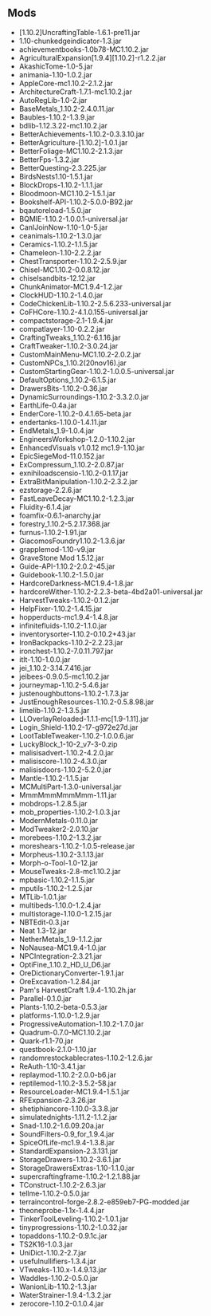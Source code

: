 ## Mods
* [1.10.2]UncraftingTable-1.6.1-pre11.jar
* 1.10-chunkedgeindicator-1.3.jar
* achievementbooks-1.0b78-MC1.10.2.jar
* AgriculturalExpansion[1.9.4][1.10.2]-r1.2.2.jar
* AkashicTome-1.0-5.jar
* animania-1.10-1.0.2.jar
* AppleCore-mc1.10.2-2.1.2.jar
* ArchitectureCraft-1.7.1-mc1.10.2.jar
* AutoRegLib-1.0-2.jar
* BaseMetals_1.10.2-2.4.0.11.jar
* Baubles-1.10.2-1.3.9.jar
* bdlib-1.12.3.22-mc1.10.2.jar
* BetterAchievements-1.10.2-0.3.3.10.jar
* BetterAgriculture-[1.10.2]-1.0.1.jar
* BetterFoliage-MC1.10.2-2.1.3.jar
* BetterFps-1.3.2.jar
* BetterQuesting-2.3.225.jar
* BirdsNests1.10-1.5.1.jar
* BlockDrops-1.10.2-1.1.1.jar
* Bloodmoon-MC1.10.2-1.5.1.jar
* Bookshelf-API-1.10.2-5.0.0-B92.jar
* bqautoreload-1.5.0.jar
* BQMIE-1.10.2-1.0.0.1-universal.jar
* CanIJoinNow-1.10-1.0-5.jar
* ceanimals-1.10.2-1.3.0.jar
* Ceramics-1.10.2-1.1.5.jar
* Chameleon-1.10-2.2.2.jar
* ChestTransporter-1.10.2-2.5.9.jar
* Chisel-MC1.10.2-0.0.8.12.jar
* chiselsandbits-12.12.jar
* ChunkAnimator-MC1.9.4-1.2.jar
* ClockHUD-1.10.2-1.4.0.jar
* CodeChickenLib-1.10.2-2.5.6.233-universal.jar
* CoFHCore-1.10.2-4.1.0.155-universal.jar
* compactstorage-2.1-1.9.4.jar
* compatlayer-1.10-0.2.2.jar
* CraftingTweaks_1.10.2-6.1.16.jar
* CraftTweaker-1.10.2-3.0.24.jar
* CustomMainMenu-MC1.10.2-2.0.2.jar
* CustomNPCs_1.10.2(20nov16).jar
* CustomStartingGear-1.10.2-1.0.0.5-universal.jar
* DefaultOptions_1.10.2-6.1.5.jar
* DrawersBits-1.10.2-0.36.jar
* DynamicSurroundings-1.10.2-3.3.2.0.jar
* EarthLife-0.4a.jar
* EnderCore-1.10.2-0.4.1.65-beta.jar
* endertanks-1.10.0-1.4.11.jar
* EndMetals_1.9-1.0.4.jar
* EngineersWorkshop-1.2.0-1.10.2.jar
* EnhancedVisuals v1.0.12 mc1.9-1.10.jar
* EpicSiegeMod-11.0.152.jar
* ExCompressum_1.10.2-2.0.87.jar
* exnihiloadscensio-1.10.2-0.1.17.jar
* ExtraBitManipulation-1.10.2-2.3.2.jar
* ezstorage-2.2.6.jar
* FastLeaveDecay-MC1.10.2-1.2.3.jar
* Fluidity-6.1.4.jar
* foamfix-0.6.1-anarchy.jar
* forestry_1.10.2-5.2.17.368.jar
* furnus-1.10.2-1.91.jar
* GiacomosFoundry1.10.2-1.3.6.jar
* grapplemod-1.10-v9.jar
* GraveStone Mod 1.5.12.jar
* Guide-API-1.10.2-2.0.2-45.jar
* Guidebook-1.10.2-1.5.0.jar
* HardcoreDarkness-MC1.9.4-1.8.jar
* hardcoreWither-1.10.2-2.2.3-beta-4bd2a01-universal.jar
* HarvestTweaks-1.10.2-0.1.2.jar
* HelpFixer-1.10.2-1.4.15.jar
* hopperducts-mc1.9.4-1.4.8.jar
* infinitefluids-1.10.2-1.1.0.jar
* inventorysorter-1.10.2-0.10.2+43.jar
* IronBackpacks-1.10.2-2.2.23.jar
* ironchest-1.10.2-7.0.11.797.jar
* itlt-1.10-1.0.0.jar
* jei_1.10.2-3.14.7.416.jar
* jeibees-0.9.0.5-mc1.10.2.jar
* journeymap-1.10.2-5.4.6.jar
* justenoughbuttons-1.10.2-1.7.3.jar
* JustEnoughResources-1.10.2-0.5.8.98.jar
* limelib-1.10.2-1.3.5.jar
* LLOverlayReloaded-1.1.1-mc[1.9-1.11].jar
* Login_Shield-1.10.2-17-g972e27d.jar
* LootTableTweaker-1.10.2-1.0.0.6.jar
* LuckyBlock_1-10-2_v7-3-0.zip
* malisisadvert-1.10.2-4.2.0.jar
* malisiscore-1.10.2-4.3.0.jar
* malisisdoors-1.10.2-5.2.0.jar
* Mantle-1.10.2-1.1.5.jar
* MCMultiPart-1.3.0-universal.jar
* MmmMmmMmmMmm-1.11.jar
* mobdrops-1.2.8.5.jar
* mob_properties-1.10.2-1.0.3.jar
* ModernMetals-0.11.0.jar
* ModTweaker2-2.0.10.jar
* morebees-1.10.2-1.3.2.jar
* moreshears-1.10.2-1.0.5-release.jar
* Morpheus-1.10.2-3.1.13.jar
* Morph-o-Tool-1.0-12.jar
* MouseTweaks-2.8-mc1.10.2.jar
* mpbasic-1.10.2-1.1.5.jar
* mputils-1.10.2-1.2.5.jar
* MTLib-1.0.1.jar
* multibeds-1.10.0-1.2.4.jar
* multistorage-1.10.0-1.2.15.jar
* NBTEdit-0.3.jar
* Neat 1.3-12.jar
* NetherMetals_1.9-1.1.2.jar
* NoNausea-MC1.9.4-1.0.jar
* NPCIntegration-2.3.21.jar
* OptiFine_1.10.2_HD_U_D6.jar
* OreDictionaryConverter-1.9.1.jar
* OreExcavation-1.2.84.jar
* Pam's HarvestCraft 1.9.4-1.10.2h.jar
* Parallel-0.1.0.jar
* Plants-1.10.2-beta-0.5.3.jar
* platforms-1.10.0-1.2.9.jar
* ProgressiveAutomation-1.10.2-1.7.0.jar
* Quadrum-0.7.0-MC1.10.2.jar
* Quark-r1.1-70.jar
* questbook-2.1.0-1.10.jar
* randomrestockablecrates-1.10.2-1.2.6.jar
* ReAuth-1.10-3.4.1.jar
* replaymod-1.10.2-2.0.0-b6.jar
* reptilemod-1.10.2-3.5.2-58.jar
* ResourceLoader-MC1.9.4-1.5.1.jar
* RFExpansion-2.3.26.jar
* shetiphiancore-1.10.0-3.3.8.jar
* simulatednights-1.11.2-1.1.2.jar
* Snad-1.10.2-1.6.09.20a.jar
* SoundFilters-0.9_for_1.9.4.jar
* SpiceOfLife-mc1.9.4-1.3.8.jar
* StandardExpansion-2.3.131.jar
* StorageDrawers-1.10.2-3.6.1.jar
* StorageDrawersExtras-1.10-1.1.0.jar
* supercraftingframe-1.10.2-1.2.1.88.jar
* TConstruct-1.10.2-2.6.3.jar
* tellme-1.10.2-0.5.0.jar
* terraincontrol-forge-2.8.2-e859eb7-PG-modded.jar
* theoneprobe-1.1x-1.4.4.jar
* TinkerToolLeveling-1.10.2-1.0.1.jar
* tinyprogressions-1.10.2-1.0.32.jar
* topaddons-1.10.2-0.9.1c.jar
* TS2K16-1.0.3.jar
* UniDict-1.10.2-2.7.jar
* usefulnullifiers-1.3.4.jar
* VTweaks-1.10.x-1.4.9.13.jar
* Waddles-1.10.2-0.5.0.jar
* WanionLib-1.10.2-1.3.jar
* WaterStrainer-1.9.4-1.3.2.jar
* zerocore-1.10.2-0.1.0.4.jar
